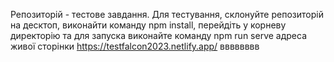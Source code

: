 Репозиторій - тестове завдання.
Для тестування, склонуйте репозиторій на десктоп, виконайти команду npm install, 
перейдіть у корневу директорію та для запуска виконайте команду npm run serve
адреса живої сторінки https://testfalcon2023.netlify.app/
вввввввв
